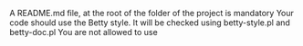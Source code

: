 A README.md file, at the root of the folder of the project is mandatory
Your code should use the Betty style. It will be checked using betty-style.pl and betty-doc.pl
You are not allowed to use
